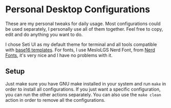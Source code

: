 # Personal Desktop Configurations

These are my personal tweaks for daily usage. Most configurations could be used separately, I personally use all of them together. Feel free to copy, edit and do anything you want to do.

I chose Seti UI as my default theme for terminal and all tools compatible with [base16 templates](https://github.com/chriskempson/base16-templates-source). For fonts, I use MesloLGS Nerd Font, from [Nerd Fonts](https://www.nerdfonts.com/), it's very nice and I have no problems with it.

## Setup

Just make sure you have GNU make installed in your system and run `make` in order to install all configurations. If you just want a specific configuration, you can run the other actions separately. You can also use the `make clean` action in order to remove all the configurations.
